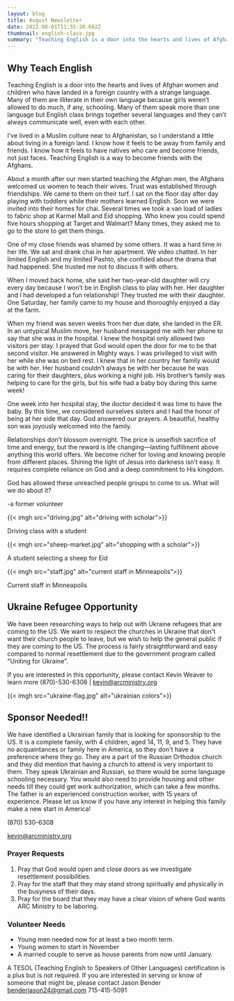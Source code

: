 ```yaml
---
layout: blog
title: August Newsletter
date: 2022-08-01T11:35:20.692Z
thumbnail: english-class.jpg
summary: "Teaching English is a door into the hearts and lives of Afghan women and children..."
---
```

## Why Teach English

Teaching English is a door into the hearts and lives of Afghan women and children who have landed in a foreign country with a strange language. Many of them are illiterate in their own language because girls weren’t allowed to do much, if any, schooling. Many of them speak more than one language but English class brings together several languages and they can’t always communicate well, even with each other.

I’ve lived in a Muslim culture near to Afghanistan, so I understand a little about living in a foreign land. I know how it feels to be away from family and friends. I know how it feels to have natives who care and become friends, not just faces. Teaching English is a way to become friends with the Afghans.

About a month after our men started teaching the Afghan men, the Afghans welcomed us women to teach their wives. Trust was established through friendships. We came to them on their turf. I sat on the floor day after day playing with toddlers while their mothers learned English. Soon we were invited into their homes for chai. Several times we took a van load of ladies to fabric shop at Karmel Mall and Eid shopping. Who knew you could spend five hours shopping at Target and Walmart? Many times, they asked me to go to the store to get them things.

One of my close friends was shamed by some others. It was a hard time in her life. We sat and drank chai in her apartment. We video chatted. In her limited English and my limited Pashto, she confided about the drama that had happened. She trusted me not to discuss it with others.

When I moved back home, she said her two-year-old daughter will cry every day because I won’t be in English class to play with her. Her daughter and I had developed a fun relationship! They trusted me with their daughter. One Saturday, her family came to my house and thoroughly enjoyed a day at the farm.

When my friend was seven weeks from her due date, she landed in the ER. In an untypical Muslim move, her husband messaged me with her phone to say that she was in the hospital. I knew the hospital only allowed two visitors per stay. I prayed that God would open the door for me to be that second visitor. He answered in Mighty ways. I was privileged to visit with her while she was on bed rest. I knew that in her country her family would be with her. Her husband couldn’t always be with her because he was caring for their daughters, plus working a night job. His brother’s family was helping to care for the girls, but his wife had a baby boy during this same week!

One week into her hospital stay, the doctor decided it was time to have the baby. By this time, we considered ourselves sisters and I had the honor of being at her side that day. God answered our prayers. A beautiful, healthy son was joyously welcomed into the family.

Relationships don’t blossom overnight. The price is unselfish sacrifice of time and energy, but the reward is life changing—lasting fulfillment above anything this world offers. We become richer for loving and knowing people from different places. Shining the light of Jesus into darkness isn’t easy. It requires complete reliance on God and a deep commitment to His kingdom.

God has allowed these unreached people groups to come to us. What will we do about it?

\-a former volunteer

{{< imgh src="driving.jpg" alt="driving with scholar">}}

Driving class with a student

{{< imgh src="sheep-market.jpg" alt="shopping with a scholar">}}

A student selecting a sheep for Eid

{{< imgh src="staff.jpg" alt="current staff in Minneapolis">}}

Current staff in Minneapolis

## Ukraine Refugee Opportunity

We have been researching ways to help out with Ukraine refugees that are coming to the US. We want to respect the churches in Ukraine that don't want their church people to leave, but we wish to help the general public if they are coming to the US. The process is fairly straightforward and easy compared to normal resettlement due to the government program called "Uniting for Ukraine".

If you are interested in this opportunity, please contact Kevin Weaver to learn more (870)-530-6308 | kevin@arcministry.org

{{< imgh src="ukraine-flag.jpg" alt="ukrainian colors">}}

## Sponsor Needed!!

We have identified a Ukrainian family that is looking for sponsorship to the US. It is a complete family, with 4 children, aged 14, 11, 9, and 5. They have no acquaintances or family here in America, so they don't have a preference where they go. They are a part of the Russian Orthodox church and they did mention that having a church to attend is very important to them. They speak Ukrainian and Russian, so there would be some language schooling necessary. You would also need to provide housing and other needs till they could get work authorization, which can take a few months. The father is an experienced construction worker, with 15 years of experience. Please let us know if you have any interest in helping this family make a new start in America!

(870) 530-6308

kevin@arcministry.org



### Prayer Requests

1. Pray that God would open and close doors as we investigate resettlement possibilities.
2. Pray for the staff that they may stand strong spiritually and physically in the busyness of their days.
3. Pray for the board that they may have a clear vision of where God wants ARC Ministry to be laboring.

### Volunteer Needs

* Young men needed now for at least a two month term.
* Young women to start in November
* A married couple to serve as house parents from now until January.

A TESOL (Teaching English to Speakers of Other Languages) certification is a plus but is not required. If you are interested in serving or know of someone that might be, please contact Jason Bender benderjason24@gmail.com 715-415-5091
